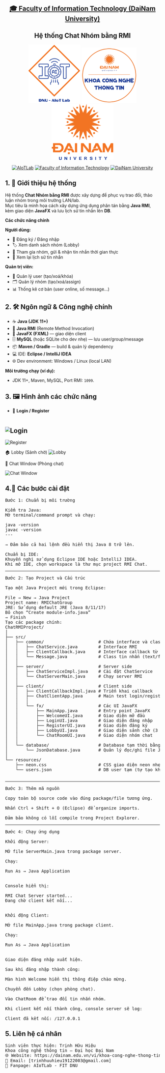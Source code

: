 <h2 align="center">
    <a href="https://dainam.edu.vn/vi/khoa-cong-nghe-thong-tin">
    🎓 Faculty of Information Technology (DaiNam University)
    </a>
</h2>
<h2 align="center">
  Hệ thống Chat Nhóm bằng RMI 
</h2>
<div align="center">
    <p align="center">
        <img src="docs/aiotlab_logo.png" alt="AIoTLab Logo" width="170"/>
        <img src="docs/fitdnu_logo.png" alt="AIoTLab Logo" width="180"/>
        <img src="docs/dnu_logo.png" alt="DaiNam University Logo" width="200"/>
    </p>

[![AIoTLab](https://img.shields.io/badge/AIoTLab-green?style=for-the-badge)](https://www.facebook.com/DNUAIoTLab)
[![Faculty of Information Technology](https://img.shields.io/badge/Faculty%20of%20Information%20Technology-blue?style=for-the-badge)](https://dainam.edu.vn/vi/khoa-cong-nghe-thong-tin)
[![DaiNam University](https://img.shields.io/badge/DaiNam%20University-orange?style=for-the-badge)](https://dainam.edu.vn)

</div>


## 1. 📖 Giới thiệu hệ thống
Hệ thống **Chat Nhóm bằng RMI** được xây dựng để phục vụ trao đổi, thảo luận nhóm trong môi trường LAN/lab.  
Mục tiêu là minh họa cách xây dựng ứng dụng phân tán bằng **Java RMI**, kèm giao diện **JavaFX** và lưu lịch sử tin nhắn lên **DB**.

**Các chức năng chính**

**Người dùng:**
- 📝 Đăng ký / Đăng nhập
- 🏷️ Xem danh sách nhóm (Lobby)
- 💬 Tham gia nhóm, gửi & nhận tin nhắn thời gian thực
- 📜 Xem lại lịch sử tin nhắn

**Quản trị viên:**
- 👥 Quản lý user (tạo/xoá/khóa)
- 🗂️ Quản lý nhóm (tạo/xoá/assign)
- 📊 Thống kê cơ bản (user online, số message...)



## 2. 🛠️ Ngôn ngữ & Công nghệ chính
- ☕ **Java (JDK 11+)**  
- 🔗 **Java RMI** (Remote Method Invocation)  
- 🎨 **JavaFX (FXML)** — giao diện client  
- 🗄️ **MySQL** (hoặc SQLite cho dev nhẹ) — lưu user/group/message  
- 📦 **Maven / Gradle** — build & quản lý dependency  
- 💻 IDE: **Eclipse / IntelliJ IDEA**  
- 🌐 Dev environment: Windows / Linux (local LAN)

**Môi trường chạy (ví dụ):**
- JDK 11+, Maven, MySQL, Port RMI: `1099`.



## 3. 🖼️ Hình ảnh các chức năng

- 🔑 **Login / Register**  
  ```markdown
![Login](./docs/dn.png)
---
![Register](./docs/dk.png)

  🏠 Lobby (Sảnh chờ)
![Lobby](./docs/sanh.png)

💬 Chat Window (Phòng chat)

![Chat Window](./docs/chatroom.png)

## 4.📝 Các bước cài đặt
<pre>
Bước 1: Chuẩn bị môi trường

Kiểm tra Java:
Mở terminal/command prompt và chạy:

java -version
javac -version
---

→ Đảm bảo cả hai lệnh đều hiển thị Java 8 trở lên.

Chuẩn bị IDE:
Khuyến nghị sử dụng Eclipse IDE hoặc IntelliJ IDEA.
Khi mở IDE, chọn workspace là thư mục project RMI Chat.
</pre>
---
<pre>
Bước 2: Tạo Project và Cấu trúc

Tạo một Java Project mới trong Eclipse:

File → New → Java Project
Project name: RMIChatGroup
JRE: Sử dụng default JRE (Java 8/11/17)
Bỏ chọn “Create module-info.java”
→ Finish
Tạo các package chính:
ChatRMIProject/
│
├── src/
│   ├── common/                     # Chứa interface và class chung cho client + server
│   │   ├── ChatService.java        # Interface RMI
│   │   ├── ClientCallback.java     # Interface callback từ server -> client
│   │   └── Message.java            # Class tin nhắn (text/file)
│   │
│   ├── server/                     # Server side
│   │   ├── ChatServiceImpl.java    # Cài đặt ChatService
│   │   └── ChatServerMain.java     # Chạy server RMI
│   │
│   ├── client/                     # Client side
│   │   ├── ClientCallbackImpl.java # Triển khai callback
│   │   ├── ChatClientApp.java      # Main test login/register không UI
│   │   │
│   │   └── fx/                     # Các UI JavaFX
│   │       ├── MainApp.java        # Entry point JavaFX
│   │       ├── WelcomeUI.java      # Giao diện mở đầu
│   │       ├── LoginUI.java        # Giao diện đăng nhập
│   │       ├── RegisterUI.java     # Giao diện đăng ký
│   │       ├── LobbyUI.java        # Giao diện sảnh chờ (3 nhóm mặc định)
│   │       └── ChatRoomUI.java     # Giao diện nhóm chat
│   │
│   └── database/                   # Database tạm thời bằng JSON
│       └── JsonDatabase.java       # Quản lý đọc/ghi file JSON (users, groups)
│
└── resources/
    ├── neon.css                    # CSS giao diện neon nhẹ nhàng
    └── users.json                  # DB user tạm (tự tạo khi đăng ký nếu chưa có)

</pre>

---
<pre>
Bước 3: Thêm mã nguồn

Copy toàn bộ source code vào đúng package/file tương ứng.

Nhấn Ctrl + Shift + O (Eclipse) để organize imports.

Đảm bảo không có lỗi compile trong Project Explorer.
</pre>
---
<pre>
Bước 4: Chạy ứng dụng

Khởi động Server:

Mở file ServerMain.java trong package server.

Chạy:

Run As → Java Application


Console hiển thị:

RMI Chat Server started...
Đang chờ client kết nối...


Khởi động Client:

Mở file MainApp.java trong package client.

Chạy:

Run As → Java Application


Giao diện đăng nhập xuất hiện.

Sau khi đăng nhập thành công:

Màn hình Welcome hiển thị thông điệp chào mừng.

Chuyển đến Lobby (chọn phòng chat).

Vào ChatRoom để trao đổi tin nhắn nhóm.

Khi client kết nối thành công, console server sẽ log:

Client đã kết nối: /127.0.0.1
</pre>

## 5. Liên hệ cá nhân
<pre>
Sinh viên thực hiện: Trịnh Hữu Hiệu
Khoa công nghệ thông tin – Đại học Đại Nam
🌐 Website: https://dainam.edu.vn/vi/khoa-cong-nghe-thong-tin
📧 Email: [trinhhuuhieu19122003@gmail.com]
📱 Fanpage: AIoTLab - FIT DNU
</pre>
